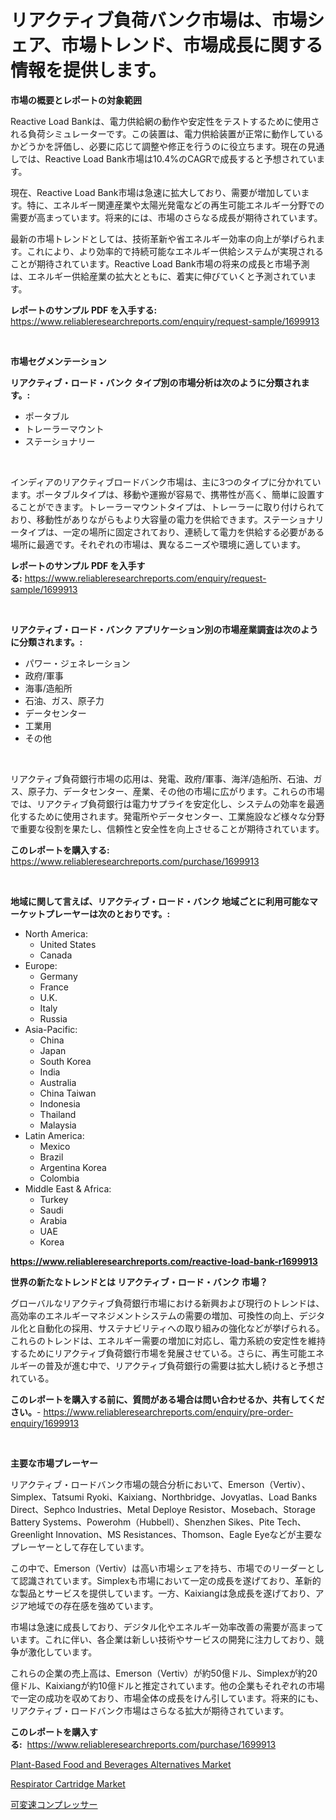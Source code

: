 <p><h1>リアクティブ負荷バンク市場は、市場シェア、市場トレンド、市場成長に関する情報を提供します。</h1></p><p><strong>市場の概要とレポートの対象範囲</strong></p>
<p><p>Reactive Load Bankは、電力供給網の動作や安定性をテストするために使用される負荷シミュレーターです。この装置は、電力供給装置が正常に動作しているかどうかを評価し、必要に応じて調整や修正を行うのに役立ちます。現在の見通しでは、Reactive Load Bank市場は10.4%のCAGRで成長すると予想されています。</p><p>現在、Reactive Load Bank市場は急速に拡大しており、需要が増加しています。特に、エネルギー関連産業や太陽光発電などの再生可能エネルギー分野での需要が高まっています。将来的には、市場のさらなる成長が期待されています。</p><p>最新の市場トレンドとしては、技術革新や省エネルギー効率の向上が挙げられます。これにより、より効率的で持続可能なエネルギー供給システムが実現されることが期待されています。Reactive Load Bank市場の将来の成長と市場予測は、エネルギー供給産業の拡大とともに、着実に伸びていくと予測されています。</p></p>
<p><strong>レポートのサンプル PDF を入手する:</strong> <a href="https://www.reliableresearchreports.com/enquiry/request-sample/1699913">https://www.reliableresearchreports.com/enquiry/request-sample/1699913</a></p>
<p>&nbsp;</p>
<p><strong>市場セグメンテーション</strong></p>
<p><strong>リアクティブ・ロード・バンク タイプ別の市場分析は次のように分類されます。:</strong></p>
<p><ul><li>ポータブル</li><li>トレーラーマウント</li><li>ステーショナリー</li></ul></p>
<p>&nbsp;</p>
<p><p>インディアのリアクティブロードバンク市場は、主に3つのタイプに分かれています。ポータブルタイプは、移動や運搬が容易で、携帯性が高く、簡単に設置することができます。トレーラーマウントタイプは、トレーラーに取り付けられており、移動性がありながらもより大容量の電力を供給できます。ステーショナリータイプは、一定の場所に固定されており、連続して電力を供給する必要がある場所に最適です。それぞれの市場は、異なるニーズや環境に適しています。</p></p>
<p><strong>レポートのサンプル PDF を入手する:</strong>&nbsp;<a href="https://www.reliableresearchreports.com/enquiry/request-sample/1699913">https://www.reliableresearchreports.com/enquiry/request-sample/1699913</a></p>
<p>&nbsp;</p>
<p><strong> リアクティブ・ロード・バンク アプリケーション別の市場産業調査は次のように分類されます。:</strong></p>
<p><ul><li>パワー・ジェネレーション</li><li>政府/軍事</li><li>海事/造船所</li><li>石油、ガス、原子力</li><li>データセンター</li><li>工業用</li><li>その他</li></ul></p>
<p>&nbsp;</p>
<p><p>リアクティブ負荷銀行市場の応用は、発電、政府/軍事、海洋/造船所、石油、ガス、原子力、データセンター、産業、その他の市場に広がります。これらの市場では、リアクティブ負荷銀行は電力サプライを安定化し、システムの効率を最適化するために使用されます。発電所やデータセンター、工業施設など様々な分野で重要な役割を果たし、信頼性と安全性を向上させることが期待されています。</p></p>
<p><strong>このレポートを購入する:</strong>&nbsp; <a href="https://www.reliableresearchreports.com/purchase/1699913">https://www.reliableresearchreports.com/purchase/1699913</a></p>
<p>&nbsp;</p>
<p><strong>地域に関して言えば、リアクティブ・ロード・バンク 地域ごとに利用可能なマーケットプレーヤーは次のとおりです。:</strong></p>
<p><ul>
    <li>
        North America:
        <ul>
            <li>United States</li>
            <li>Canada</li>
        </ul>
    </li>
    <li>
        Europe:
        <ul>
            <li>Germany</li>
            <li>France</li>
            <li>U.K.</li>
            <li>Italy</li>
            <li>Russia</li>
        </ul>
    </li>
    <li>
        Asia-Pacific:
        <ul>
            <li>China</li>
            <li>Japan</li>
            <li>South Korea</li>
            <li>India</li>
            <li>Australia</li>
            <li>China Taiwan</li>
            <li>Indonesia</li>
            <li>Thailand</li>
            <li>Malaysia</li>
        </ul>
    </li>
    <li>
        Latin America:
        <ul>
            <li>Mexico</li>
            <li>Brazil</li>
            <li>Argentina Korea</li>
            <li>Colombia</li>
        </ul>
    </li>
    <li>
        Middle East & Africa:
        <ul>
            <li>Turkey</li>
            <li>Saudi</li>
            <li>Arabia</li>
            <li>UAE</li>
            <li>Korea</li>
        </ul>
    </li>
    </ul></p>
<p><strong><a href="https://www.reliableresearchreports.com/reactive-load-bank-r1699913">https://www.reliableresearchreports.com/reactive-load-bank-r1699913</a></strong>&nbsp;</p>
<p><strong>世界の新たなトレンドとは リアクティブ・ロード・バンク 市場？</strong></p>
<p><p>グローバルなリアクティブ負荷銀行市場における新興および現行のトレンドは、高効率のエネルギーマネジメントシステムの需要の増加、可換性の向上、デジタル化と自動化の採用、サステナビリティへの取り組みの強化などが挙げられる。これらのトレンドは、エネルギー需要の増加に対応し、電力系統の安定性を維持するためにリアクティブ負荷銀行市場を発展させている。さらに、再生可能エネルギーの普及が進む中で、リアクティブ負荷銀行の需要は拡大し続けると予想されている。</p></p>
<p><strong>このレポートを購入する前に、質問がある場合は問い合わせるか、共有してください。</strong>- <a href="https://www.reliableresearchreports.com/enquiry/pre-order-enquiry/1699913">https://www.reliableresearchreports.com/enquiry/pre-order-enquiry/1699913</a></p>
<p>&nbsp;</p>
<p><strong>主要な市場プレーヤー</strong></p>
<p><p>リアクティブ・ロードバンク市場の競合分析において、Emerson（Vertiv）、Simplex、Tatsumi Ryoki、Kaixiang、Northbridge、Jovyatlas、Load Banks Direct、Sephco Industries、Metal Deploye Resistor、Mosebach、Storage Battery Systems、Powerohm（Hubbell）、Shenzhen Sikes、Pite Tech、Greenlight Innovation、MS Resistances、Thomson、Eagle Eyeなどが主要なプレーヤーとして存在しています。</p><p>この中で、Emerson（Vertiv）は高い市場シェアを持ち、市場でのリーダーとして認識されています。Simplexも市場において一定の成長を遂げており、革新的な製品とサービスを提供しています。一方、Kaixiangは急成長を遂げており、アジア地域での存在感を強めています。</p><p>市場は急速に成長しており、デジタル化やエネルギー効率改善の需要が高まっています。これに伴い、各企業は新しい技術やサービスの開発に注力しており、競争が激化しています。</p><p>これらの企業の売上高は、Emerson（Vertiv）が約50億ドル、Simplexが約20億ドル、Kaixiangが約10億ドルと推定されています。他の企業もそれぞれの市場で一定の成功を収めており、市場全体の成長をけん引しています。将来的にも、リアクティブ・ロードバンク市場はさらなる拡大が期待されています。</p></p>
<p><strong>このレポートを購入する:</strong>&nbsp;&nbsp;<a href="https://www.reliableresearchreports.com/purchase/1699913">https://www.reliableresearchreports.com/purchase/1699913</a></p>
<p><p><a href="https://github.com/ruddyyedelwadw/Market-Research-Report-List-2/blob/main/plant-based-food-and-beverages-alternatives-market.md">Plant-Based Food and Beverages Alternatives Market</a></p><p><a href="https://angry-finch-aaf.notion.site/Respirator-Cartridge-Market-Research-Report-Forecasted-for-Period-from-2024-2031-by-Market-Type--68c3ab6646e649c0aee435b4cba7cd0f">Respirator Cartridge Market</a></p><p><a href="https://github.com/SantosDicki04/Market-Research-Report-List-1/blob/main/565937619432.md">可変速コンプレッサー</a></p></p>